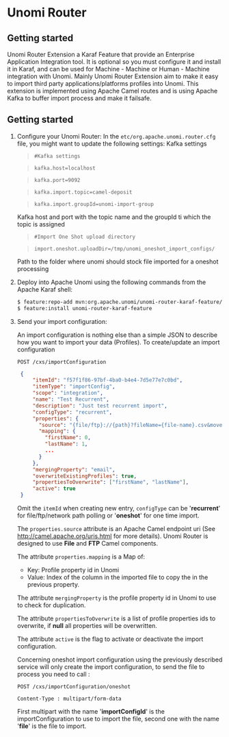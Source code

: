 <!--
  ~ Licensed to the Apache Software Foundation (ASF) under one or more
  ~ contributor license agreements.  See the NOTICE file distributed with
  ~ this work for additional information regarding copyright ownership.
  ~ The ASF licenses this file to You under the Apache License, Version 2.0
  ~ (the "License"); you may not use this file except in compliance with
  ~ the License.  You may obtain a copy of the License at
  ~
  ~      http://www.apache.org/licenses/LICENSE-2.0
  ~
  ~ Unless required by applicable law or agreed to in writing, software
  ~ distributed under the License is distributed on an "AS IS" BASIS,
  ~ WITHOUT WARRANTIES OR CONDITIONS OF ANY KIND, either express or implied.
  ~ See the License for the specific language governing permissions and
  ~ limitations under the License.
  -->

Unomi Router
==========================

## Getting started
Unomi Router Extension a Karaf Feature that provide an Enterprise Application Integration tool.
It is optional so you must configure it and install it in Karaf, and can be used for Machine - Machine or Human - Machine integration with Unomi.
Mainly Unomi Router Extension aim to make it easy to import third party applications/platforms profiles into Unomi.
This extension is implemented using Apache Camel routes and is using Apache Kafka to buffer import process and make it failsafe. 

## Getting started
1. Configure your Unomi Router:
    In the `etc/org.apache.unomi.router.cfg` file, you might want to update the following settings:
    Kafka settings 
    >`#Kafka settings`
    
    >`kafka.host=localhost`
    
    >`kafka.port=9092`
    
    >`kafka.import.topic=camel-deposit`
    
    >`kafka.import.groupId=unomi-import-group`
    
    Kafka host and port with the topic name and the groupId ti which the topic is assigned
    
    >`#Import One Shot upload directory`
    
    >`import.oneshot.uploadDir=/tmp/unomi_oneshot_import_configs/`
   
    Path to the folder where unomi should stock file imported for a oneshot processing
    

2. Deploy into Apache Unomi using the following commands from the Apache Karaf shell:
    ```sh
    $ feature:repo-add mvn:org.apache.unomi/unomi-router-karaf-feature/${version}/xml/features
    $ feature:install unomi-router-karaf-feature
    ```
    
3. Send your import configuration:

    An import configuration is nothing else than a simple JSON to describe how you want to import your data (Profiles).
    To create/update an import configuration
    
    `POST /cxs/importConfiguration`
    ```json
     {
         "itemId": "f57f1f86-97bf-4ba0-b4e4-7d5e77e7c0bd",
         "itemType": "importConfig",
         "scope": "integration",
         "name": "Test Recurrent",
         "description": "Just test recurrent import",
         "configType": "recurrent",
         "properties": {
           "source": "{file/ftp}://{path}?fileName={file-name}.csv&move=.done&consumer.delay=20000",
           "mapping": {
             "firstName": 0,
             "lastName": 1,
             ...
           }
         },
         "mergingProperty": "email",
         "overwriteExistingProfiles": true,
         "propertiesToOverwrite": ["firstName", "lastName"],
         "active": true
     }
    ```
    
    Omit the `itemId` when creating new entry, `configType` can be '**recurrent**' for file/ftp/network path polling or  '**oneshot**' for one time import.
    
    The `properties.source` attribute is an Apache Camel endpoint uri (See http://camel.apache.org/uris.html for more details). Unomi Router is designed to use **File** and **FTP** Camel components. 
    
    The attribute `properties.mapping` is a Map of:
    * Key: Profile property id in Unomi
    * Value: Index of the column in the imported file to copy the in the previous property.
        
    The attribute `mergingProperty` is the profile property id in Unomi to use to check for duplication.
    
    The attribute `propertiesToOverwrite` is a list of profile properties ids to overwrite, if **null** all properties
    will be overwritten.
    
    The attribute `active` is the flag to activate or deactivate the import configuration.
    
    Concerning oneshot import configuration using the previously described service will only create the import configuration, to send the file to process
    you need to call : 
    
    `POST /cxs/importConfiguration/oneshot`
    
    `Content-Type : multipart/form-data`
    
    First multipart with the name '**importConfigId**' is the importConfiguration to use to import the file, second one with the name '**file**' is the file to import.
    
    
   

    
    